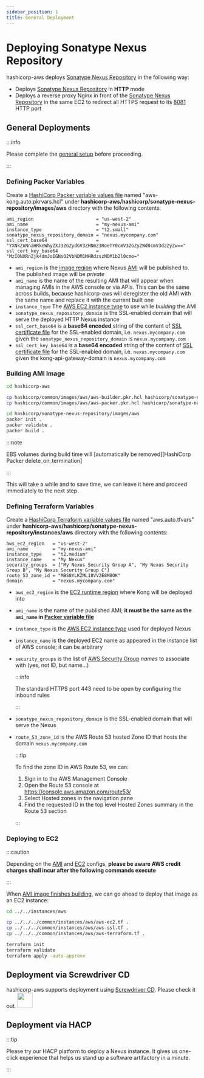 ```yaml
---
sidebar_position: 1
title: General Deployment
---
```


Deploying Sonatype Nexus Repository
===================================

hashicorp-aws deploys [Sonatype Nexus Repository] in the following way:

- Deploys [Sonatype Nexus Repository] in **HTTP** mode
- Deploys a reverse proxy Nginx in front of the [Sonatype Nexus Repository] in the same EC2 to redirect all HTTPS
  request to its [8081][Sonatype Nexus Repository default HTTP port] HTTP port

General Deployments
-------------------

:::info

Please complete the [general setup](../setup#setup) before proceeding.

:::

### Defining Packer Variables

Create a [HashiCorp Packer variable values file] named "aws-kong.auto.pkrvars.hcl" under
__hashicorp-aws/hashicorp/sonatype-nexus-repository/images/aws__ directory with the following contents:

```hcl title="hashicorp-aws/hashicorp/sonatype-nexus-repository/images/aws/aws.auto.pkrvars.hcl"
ami_region                       = "us-west-2"
ami_name                         = "my-nexus-ami"
instance_type                    = "t2.small"
sonatype_nexus_repository_domain = "nexus.mycompany.com"
ssl_cert_base64                  = "YXNkZnNnaHRkeWhyZXJ3ZGZydGV3ZHNmZ3RoeTY0cmV3ZGZyZWd0cmV3d2ZyZw=="
ssl_cert_key_base64              = "MzI0NXRnZjk4dmJoIGNsO2VbNDM1MHRdzszNDM1b2l0cmo="
```

- `ami_region` is the [image region][AWS regions] where Nexus [AMI][AWS AMI] will be published to. The
  published image will be _private_
- `ami_name` is the name of the resulting AMI that will appear when managing AMIs in the AWS console or via APIs. This
  can be the same across builds, because hashicorp-aws will deregister the old AMI with the same name and replace it
  with the current built one
- `instance_type` The [AWS EC2 instance type] to use while _building_ the AMI
- `sonatype_nexus_repository_domain` is the SSL-enabled domain that will serve the deployed HTTP Nexus instance
- `ssl_cert_base64` is a __base64 encoded__ string of the content of
  [SSL certificate file](../setup#optional-setup-ssl) for the SSL-enabled domain, i.e. `nexus.mycompany.com` given
  the `sonatype_nexus_repository_domain` is `nexus.mycompany.com`
- `ssl_cert_key_base64` is a __base64 encoded__ string of the content of
  [SSL certificate file](../setup#optional-setup-ssl) for the SSL-enabled domain, i.e. `nexus.mycompany.com` given
  the kong-api-gateway-domain is `nexus.mycompany.com`

### Building AMI Image

```bash
cd hashicorp-aws

cp hashicorp/common/images/aws/aws-builder.pkr.hcl hashicorp/sonatype-nexus-repository/images/aws
cp hashicorp/common/images/aws/aws-packer.pkr.hcl hashicorp/sonatype-nexus-repository/images/aws

cd hashicorp/sonatype-nexus-repository/images/aws
packer init .
packer validate .
packer build .
```

:::note

EBS volumes during build time will [automatically be removed][HashiCorp Packer delete_on_termination]

:::

This will take a while and to save time, we can leave it here and proceed immediately to the next step.

### Defining Terraform Variables

Create a [HashiCorp Terraform variable values file] named "aws.auto.tfvars" under
__hashicorp-aws/hashicorp/sonatype-nexus-repository/instances/aws__ directory with the following contents:

```hcl title="hashicorp-aws/hashicorp/sonatype-nexus-repository/instances/aws/aws.auto.tfvars"
aws_ec2_region   = "us-west-2"
ami_name         = "my-nexus-ami"
instance_type    = "t2.medium"
instance_name    = "My Nexus"
security_groups  = ["My Nexus Security Group A", "My Nexus Security Group B", "My Nexus Security Group C"]
route_53_zone_id = "MBS8YLKZML18VV2E8M8OK"
domain           = "nexus.mycompany.com"
```

- `aws_ec2_region` is the [EC2 runtime region][AWS regions] where Kong will be deployed into
- `ami_name` is the name of the published AMI; __it must be the same as the `ami_name` in
  [Packer variable file](#defining-packer-variables)__
- `instance_type` is the [AWS EC2 instance type] used for deployed Nexus
- `instance_name` is the deployed EC2 name as appeared in the instance list of AWS console; it can be arbitrary
- `security_groups` is the list of [AWS Security Group] _names_ to associate with (yes, not ID, but name...)

  :::info

  The standard HTTPS port 443 need to be open by configuring the inbound rules

  :::

- `sonatype_nexus_repository_domain` is the SSL-enabled domain that will serve the Nexus
- `route_53_zone_id` is the AWS Route 53 hosted Zone ID that hosts the domain `nexus.mycompany.com`

  :::tip

  To find the zone ID in AWS Route 53, we can:

  1. Sign in to the AWS Management Console
  2. Open the Route 53 console at https://console.aws.amazon.com/route53/
  3. Select Hosted zones in the navigation pane
  4. Find the requested ID in the top level Hosted Zones summary in the Route 53 section

  :::

### Deploying to EC2

:::caution

Depending on the [AMI](#defining-packer-variables) and [EC2](#defining-terraform-variables) configs, **please be aware AWS credit charges shall incur after the following
commands execute**

:::

When [AMI image finishes building](#building-ami-image), we can go ahead to deploy that image as an EC2 instance:

```bash
cd ../../instances/aws

cp ../../../common/instances/aws/aws-ec2.tf .
cp ../../../common/instances/aws/aws-ssl.tf .
cp ../../../common/instances/aws/aws-terraform.tf .

terraform init
terraform validate
terraform apply -auto-approve
```

Deployment via Screwdriver CD
-----------------------------

hashicorp-aws supports deployment using [Screwdriver CD](screwdriver-cd-deployment). Please check it out. <img src="https://github.com/QubitPi/QubitPi/blob/master/img/8%E5%A5%BD.gif?raw=true" height="40px"/>

Deployment via HACP
-------------------

:::tip

Please try our HACP platform to deploy a Nexus instance. It gives us one-click experience that helps us stand up a
software artifactory in a minute.

:::

[AWS AMI]: https://docs.aws.amazon.com/AWSEC2/latest/UserGuide/AMIs.html
[AWS EC2 instance type]: https://aws.amazon.com/ec2/instance-types/
[AWS regions]: https://docs.aws.amazon.com/AmazonRDS/latest/UserGuide/Concepts.RegionsAndAvailabilityZones.html#Concepts.RegionsAndAvailabilityZones.Availability
[AWS Security Group]: https://docs.aws.amazon.com/vpc/latest/userguide/vpc-security-groups.html

[HashiCorp Packer variable values file]: https://packer.qubitpi.org/packer/guides/hcl/variables#from-a-file
[HashiCorp Terraform variable values file]: https://terraform.qubitpi.org/terraform/language/values/variables#variable-definitions-tfvars-files

[Sonatype Nexus Repository]: https://github.com/QubitPi/docker-nexus3
[Sonatype Nexus Repository default HTTP port]: https://help.sonatype.com/en/network-configuration.html#network-configuration-in-nexus-repository-2

[Screwdriver CD]: https://qubitpi.github.io/screwdriver-cd-homepage/
